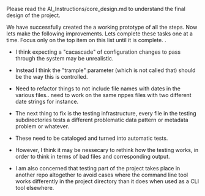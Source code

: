 

Please read the AI_Instructions/core_design.md to understand the final design of the project. 

We have successfully created the a working prototype of all the steps. Now lets make the following improvements.
Lets complete these tasks one at a time. Focus only on the top item on this list until it is complete. .


* I think expecting a "cacascade" of configuration changes to pass through the system may be unrealistic. 
* Instead I think the "trample" parameter (which is not called that) should be the way this is controlled. 

* Need to refactor things to not include file names with dates in the various files.. need to work on the same nppes files with two different date strings for instance.

* The next thing to fix is the testing infrastructure, every file in the testing subdirectories tests a different problematic data pattern or metadata problem or whatever. 
* These need to be cataloged and turned into automatic tests. 
* However, I think it may be nessecary to rethink how the testing works, in order to think in terms of bad files and corresponding output. 
* I am also concerned that testing part of the project takes place in another repo altogether to avoid cases where the command line tool works differently in the project directory than it does when used as a CLI tool elsewhere.  
